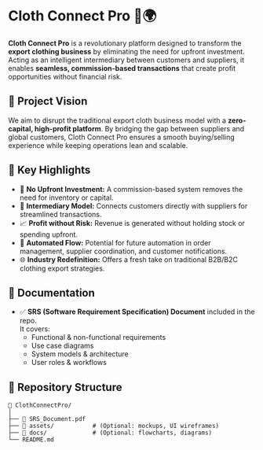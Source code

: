 # Cloth Connect Pro 👗🌍
**Cloth Connect Pro** is a revolutionary platform designed to transform the **export clothing business** by eliminating the need for upfront investment. Acting as an intelligent intermediary between customers and suppliers, it enables **seamless, commission-based transactions** that create profit opportunities without financial risk.

## 💼 Project Vision
We aim to disrupt the traditional export cloth business model with a **zero-capital, high-profit platform**. By bridging the gap between suppliers and global customers, Cloth Connect Pro ensures a smooth buying/selling experience while keeping operations lean and scalable.

## 🧾 Key Highlights
- 🏪 **No Upfront Investment:** A commission-based system removes the need for inventory or capital.
- 🔄 **Intermediary Model:** Connects customers directly with suppliers for streamlined transactions.
- 📈 **Profit without Risk:** Revenue is generated without holding stock or spending upfront.
- 🔄 **Automated Flow:** Potential for future automation in order management, supplier coordination, and customer notifications.
- 🌐 **Industry Redefinition:** Offers a fresh take on traditional B2B/B2C clothing export strategies.

## 📄 Documentation
- ✅ **SRS (Software Requirement Specification) Document** included in the repo.  
  It covers:
  - Functional & non-functional requirements
  - Use case diagrams
  - System models & architecture
  - User roles & workflows

## 📁 Repository Structure

```plaintext
📂 ClothConnectPro/
│
├── 📄 SRS_Document.pdf
├── 📁 assets/           # (Optional: mockups, UI wireframes)
├── 📁 docs/             # (Optional: flowcharts, diagrams)
└── README.md
